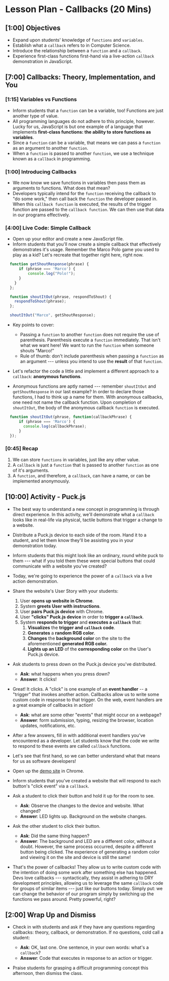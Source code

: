 # Lesson Plan - Callbacks (20 Mins)

## [1:00] Objectives

* Expand upon students' knowledge of `functions` and `variables`.
* Establish what a `callback` refers to in Computer Science.
* Introduce the relationship between a `function` and a `callback`.
* Experience first-class functions first-hand via a live-action `callback` demonstration in JavaScript.

## [7:00] Callbacks: Theory, Implementation, and You

### [1:15] Variables vs Functions

* Inform students that a `function` can be a variable, too! Functions are just another type of value.
* All programming languages do not adhere to this principle, however. Lucky for us, JavaScript is but one example of a language that implements **first-class functions: the ability to store functions as variables**.
* Since a `function` can be a variable, that means we can pass a `function` as an argument to another `function`.
* When a `function` is passed to another `function`, we use a technique known as a `callback` in programming.

### [1:00] Introducing Callbacks

* We now know we save functions in variables then pass them as arguments to functions. What does that mean?
* Developers typically intend for the `function` receiving the callback to "do some work," then call back the `function` the developer passed in. When this `callback function` is executed, the results of the trigger function are passed to the `callback function`. We can then use that data in our programs effectively.

### [4:00] Live Code: Simple Callback

* Open up your editor and create a new JavaScript file.
* Inform students that you'll now create a simple callback that effectively demonstrates it's usage. Remember the Marco Polo game you used to play as a kid? Let's recreate that together right here, right now.

```javascript
  function getShoutResponse(phrase) {
      if (phrase === 'Marco') {
    ​      console.log("Polo!");
      }
    }
  };

  function shoutItOut(phrase, respondToShout) {
    respondToShout(phrase);
  };

  shoutItOut("Marco", getShoutResponse);
```

* Key points to cover:
    * Passing a `function` to another `function` does not require the use of parenthesis. Parenthesis execute a `function` immediately. That isn't what we want here!  We want to run the `function` when someone shouts "Marco!"
    * Rule of thumb: don't include parenthesis when passing a `function` as an argument --- unless you intend to use the **result** of that `function`.

* Let's refactor the code a little and implement a different approach to a `callback`: **anonymous functions**.

* Anonymous functions are aptly named --- remember `shoutItOut` and `getShoutResponse` in our last example? In order to declare those functions, I had to think up a name for them. With anonymous callbacks, one need not name the callback function. Upon completion of `shoutItOut`, the body of the anonymous callback `function` is executed.

```javascript
  function shoutItOut(phrase, function(callbackPhrase) {
      if (phrase === 'Marco') {
        console.log(callbackPhrase);
      }
  });
```

### [0:45] Recap

1. We can store `functions` in variables, just like any other value.
1. A `callback` is just a `function` that is passed to another `function` as one of it's arguments.
1. A `function`, and therefore, a `callback`, can have a name, or can be implemented anonymously.

## [10:00] Activity - Puck.js

* The best way to understand a new concept in programming is through direct experience. In this activity, we'll demonstrate what a `callback` looks like in real-life via physical, tactile buttons that trigger a change to a website.

* Distribute a Puck.js device to each side of the room. Hand it to a student, and let them know they'll be assisting you in your demonstration today.

* Inform students that this might look like an ordinary, round white puck to them --- what if you told them these were special buttons that could communicate with a website you've created?

* Today, we're going to experience the power of a `callback` via a live action demonstration.

* Share the website's User Story with your students:
    1. User **opens up website in Chrome**.
    1. System **greets User with instructions**.
    1. User **pairs Puck.js device** with Chrome.
    1. User **"clicks" Puck.js device** in order to **trigger a `callback`**.
    1. System **responds to trigger** and **executes a `callback`** that:
        1. **Visualizes** the **trigger and `callback` code**.
        1. **Generates** a **random RGB color**.
        1. **Changes** the **background color** on the site to the aforementioned **generated RGB color.**
        1. **Lights up an LED** of the **corresponding color** on the User's Puck.js device.

* Ask students to press down on the Puck.js device you've distributed.
    * **Ask**: what happens when you press down?
    * **Answer**: It clicks!

* Great! It clicks. A "click" is one example of an **event handler** -- a "trigger" that invokes another action. Callbacks allow us to write some custom code in response to that trigger. On the web, event handlers are a great example of callbacks in action!
    * **Ask**: what are some other "events" that might occur on a webpage?
    * **Answer**: form submission, typing, resizing the browser, location updates, notifications, etc.

* After a few answers, fill in with additional event handlers you've encountered as a developer. Let students know that the code we write to respond to these events are called `callback` functions.

* Let's see that first hand, so we can better understand what that means for us as software developers!

* Open up the [demo site](http://localhost:8899) in Chrome.

* Inform students that you've created a website that will respond to each button's "click event" via a `callback`.

* Ask a student to click their button and hold it up for the room to see.
    * **Ask**: Observe the changes to the device and website. What changed?
    * **Answer**: LED lights up. Background on the website changes.

* Ask the other student to click their button.
    * **Ask**: Did the same thing happen?
    * **Answer**: The background and LED are a different color, without a doubt. However, the same process occurred, despite a different button being clicked. The experience of generating a random color and viewing it on the site and device is still the same!

* That's the power of callbacks! They allow us to write custom code with the intention of doing some work after something else has happened. Devs love callbacks --- syntactically, they assist in adhering to DRY development principles, allowing us to leverage the same `callback` code for groups of similar items --- just like our buttons today. Simply put: we can change the behavior of our program simply by switching up the functions we pass around. Pretty powerful, right?

## [2:00] Wrap Up and Dismiss

* Check in with students and ask if they have any questions regarding callbacks: theory, callback, or demonstration. If no questions, cold call a student:
    * **Ask**: OK, last one. One sentence, in your own words: what's a `callback`?
    * **Answer**: Code that executes in response to an action or trigger.

* Praise students for grasping a difficult programming concept this afternoon, then dismiss the class.
